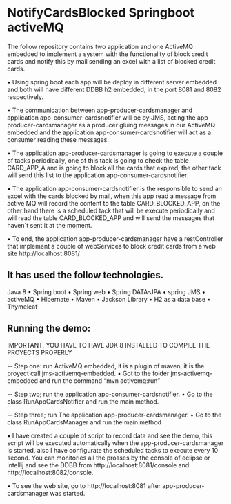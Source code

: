 # NotifyCardsBlocked Springboot activeMQ

The follow repository contains two application and one ActiveMQ embedded to implement a system with the functionality of block credit cards and notify this by mail sending an excel with a list of blocked credit cards.

•	Using spring boot each app will be deploy in different server embedded and both will have different DDBB h2 embedded, in the port 8081 and 8082 respectively.

•	The communication between app-producer-cardsmanager and application app-consumer-cardsnotifier will be by JMS, acting the app-producer-cardsmanager as a producer gluing messages in our ActiveMQ embedded and the application app-consumer-cardsnotifier will act as a consumer reading these messages.

•	The application app-producer-cardsmanager is going to execute a couple of tacks  periodically, one of this tack  is going to check the table CARD_APP_A and is going to block all the cards that expired, the other tack  will send this list to the application app-consumer-cardsnotifier. 

•	The application app-consumer-cardsnotifier is the responsible to send an excel with the cards blocked by mail, when this app read a message from active MQ will record the content to the table CARD_BLOCKED_APP, on the other hand there is a scheduled tack that will be execute periodically and  will read the table CARD_BLOCKED_APP and will send the messages  that haven´t sent it at the moment.

•	To end, the application app-producer-cardsmanager have a restController that implement a couple of webServices to block credit cards from a web site http://localhost:8081/

## It has used the follow technologies.
Java 8 • Spring boot • Spring web • Spring DATA-JPA •  spring JMS •  activeMQ • Hibernate • Maven • Jackson Library • H2 as a data base • Thymeleaf

## Running the demo:  

IMPORTANT, YOU HAVE TO HAVE JDK 8 INSTALLED TO COMPILE THE PROYECTS PROPERLY 

-- Step one: run ActiveMQ embedded, it is a plugin of maven, it is the proyect call jms-activemq-embedded.
•	Got to the folder  jms-activemq-embedded and run the command 
“mvn activemq:run” 

-- Step two; run the application app-consumer-cardsnotifier.
•	Go to the class RunAppCardsNotifier and  run the main method.

-- Step three; run The application app-producer-cardsmanager.
•	Go to the class RunAppCardsManager and  run the main method

• I have created a couple of script to record data and see the demo, this script will be executed automatically when the app-producer-cardsmanager is started, also I have configurate the scheduled tacks to execute every 10 second.
You can monitories all the prosses by the console of eclipse or intellij and see the DDBB from http://localhost:8081/console and http://localhost:8082/console.

• To see the web site, go to http://localhost:8081 after app-producer-cardsmanager was started.
